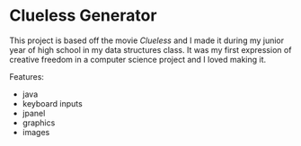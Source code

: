 # Clueless Generator

This project is based off the movie _Clueless_ and I made it during my junior year of high school in my data structures class. It was my first expression of creative freedom in a 
computer science project and I loved making it. 

Features:
- java
- keyboard inputs
- jpanel
- graphics
- images
